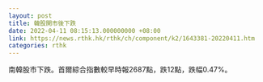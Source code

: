 ```yaml
---
layout: post
title: 韓股開市後下跌
date: 2022-04-11 08:15:13.000000000 +08:00
link: https://news.rthk.hk/rthk/ch/component/k2/1643381-20220411.htm
categories: rthk
---
```


南韓股市下跌。首爾綜合指數較早時報2687點，跌12點，跌幅0.47%。
